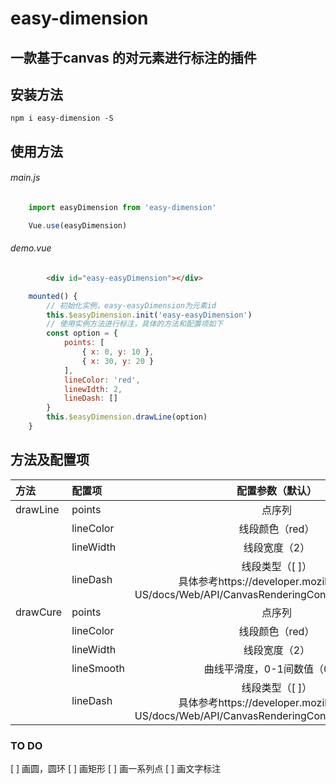 # easy-dimension
## 一款基于canvas 的对元素进行标注的插件

## 安装方法

    npm i easy-dimension -S

## 使用方法

###### main.js

```javascript
    import easyDimension from 'easy-dimension'

    Vue.use(easyDimension)
```

###### demo.vue

```html
        <div id="easy-easyDimension"></div>
```

```javascript
    mounted() {
        // 初始化实例，easy-easyDimension为元素id
        this.$easyDimension.init('easy-easyDimension')
        // 使用实例方法进行标注，具体的方法和配置项如下
        const option = {
            points: [
                { x: 0, y: 10 },
                { x: 30, y: 20 }
            ],
            lineColor: 'red',
            linewIdth: 2,
            lineDash: []
        }
        this.$easyDimension.drawLine(option)
    }
```

## 方法及配置项
| 方法          | 配置项         | 配置参数（默认）                  |
| :-----        | :----        | :----:                           |
| drawLine      | points        | 点序列                           |
|               | lineColor     | 线段颜色（red）                   |
|               | lineWidth     | 线段宽度（2）                     |
|               | lineDash      | 线段类型（[ ]）<br/>具体参考https://developer.mozilla.org/en-US/docs/Web/API/CanvasRenderingContext2D/setLineDash |
|drawCure       | points        |点序列                             |
|               | lineColor     |线段颜色（red）                     |
|               | lineWidth     |线段宽度（2）                       |
|               | lineSmooth    |曲线平滑度，0-1间数值（0.2）         |
|               | lineDash      |线段类型（[ ]）<br/>具体参考https://developer.mozilla.org/en-US/docs/Web/API/CanvasRenderingContext2D/setLineDash  |

### TO DO

[ ] 画圆，圆环
[ ] 画矩形
[ ] 画一系列点
[ ] 画文字标注